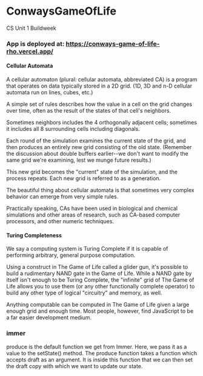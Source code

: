 # ConwaysGameOfLife

CS Unit 1 Buildweek

### App is deployed at: https://conways-game-of-life-rho.vercel.app/

#### Cellular Automata

A cellular automaton (plural: cellular automata, abbreviated CA) is a program that operates on data typically stored in a 2D grid. (1D, 3D and n-D cellular automata run on lines, cubes, etc.)

A simple set of rules describes how the value in a cell on the grid changes over time, often as the result of the states of that cell's neighbors.

Sometimes neighbors includes the 4 orthogonally adjacent cells; sometimes it includes all 8 surrounding cells including diagonals.

Each round of the simulation examines the current state of the grid, and then produces an entirely new grid consisting of the old state. (Remember the discussion about double buffers earlier--we don't want to modify the same grid we're examining, lest we munge future results.)

This new grid becomes the "current" state of the simulation, and the process repeats. Each new grid is referred to as a generation.

The beautiful thing about cellular automata is that sometimes very complex behavior can emerge from very simple rules.

Practically speaking, CAs have been used in biological and chemical simulations and other areas of research, such as CA-based computer processors, and other numeric techniques.

#### Turing Completeness

We say a computing system is Turing Complete if it is capable of performing arbitrary, general purpose computation.

Using a construct in The Game of Life called a glider gun, it's possible to build a rudimentary NAND gate in the Game of Life. While a NAND gate by itself isn't enough to be Turing Complete, the "infinite" grid of The Game of Life allows you to use them (or any other functionally complete operator) to build any other type of logical "circuitry" and memory, as well.

Anything computable can be computed in The Game of Life given a large enough grid and enough time. Most people, however, find JavaScript to be a far easier development medium.

### immer

produce is the default function we get from Immer. Here, we pass it as a value to the setState() method. The produce function takes a function which accepts draft as an argument. It is inside this function that we can then set the draft copy with which we want to update our state.
